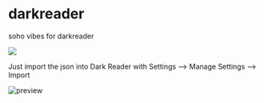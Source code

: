 # darkreader
soho vibes for darkreader

[![](https://img.shields.io/badge/Rosé%20Pine%20Theme-191724)](https://github.com/rose-pine/rose-pine-theme)

Just import the json into Dark Reader with Settings --> Manage Settings --> Import

![preview](https://i.imgur.com/3Jsazbo.png)
